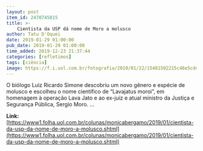 ```yaml
---
layout: post
item_id: 2470745815
title: >-
    Cientista da USP dá nome de Moro a molusco
author: Tatu D'Oquei
date: 2019-01-29 01:00:00
pub_date: 2019-01-29 01:00:00
time_added: 2019-12-23 21:37:44
categories: [refletimos]
tags: [ciência]
image: https://f.i.uol.com.br/fotografia/2019/01/22/15481502215c46e5cdc7345_1548150221_3x2_rt.jpg
---
```


O biólogo Luiz Ricardo Simone descobriu um novo gênero e espécie de molusco e escolheu o nome científico de “Lavajatus moroi”, em homenagem à operação Lava Jato e ao ex-juiz e atual ministro da Justiça e Segurança Pública, Sergio Moro. ...

**Link:** [https://www1.folha.uol.com.br/colunas/monicabergamo/2019/01/cientista-da-usp-da-nome-de-moro-a-molusco.shtml](https://www1.folha.uol.com.br/colunas/monicabergamo/2019/01/cientista-da-usp-da-nome-de-moro-a-molusco.shtml)

